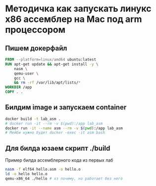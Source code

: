 # Методичка как запускать линукс x86 ассемблер на Mac под arm процессором

## Пишем докерфайл
```Dockerfile
FROM --platform=linux/amd64 ubuntu:latest
RUN apt-get update && apt-get install -y \
    nasm \
    qemu-user \
    gcc \
    && rm -rf /var/lib/apt/lists/*
WORKDIR /app
COPY . .
```

## Билдим image и запускаем container
```bash
docker build -t lab_asm .
# docker run -it --rm -v $(pwd):/app lab_asm 
docker run -it --name asm --rm -v $(pwd):/app lab_asm
# Мейби нужно будет docker -exec -it asm bash
```

## Для билда юзаем скрипт ./build
Пример билда ассемблерного кода из первых лаб
```bash
nasm -f elf64 hello.asm -o hello.o
ld -o hello hello.o
qemu-x86_64 ./hello # хз почему, но работает без него
```